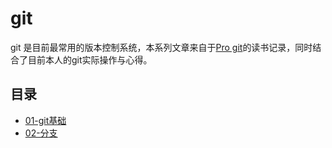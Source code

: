 # git

git 是目前最常用的版本控制系统，本系列文章来自于[Pro git](https://git-scm.com/book/zh/v2)的读书记录，同时结合了目前本人的git实际操作与心得。

## 目录

* [01-git基础](./01-git基础.md)
* [02-分支](./02-分支.md)
